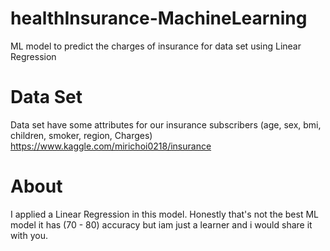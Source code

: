 # healthInsurance-MachineLearning
ML model to predict the charges of insurance for data set using Linear Regression 
# Data Set
Data set have some attributes for our insurance subscribers
(age, sex, bmi, children, smoker, region, Charges)
https://www.kaggle.com/mirichoi0218/insurance
# About
I applied a Linear Regression in this model.
Honestly that's not the best ML model it has (70 - 80) accuracy
but iam just a learner and i would share it with you.
